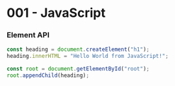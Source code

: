 # 001 - JavaScript

### Element API

```javascript
const heading = document.createElement("h1");
heading.innerHTML = "Hello World from JavaScript!";

const root = document.getElementById("root");
root.appendChild(heading);
```
